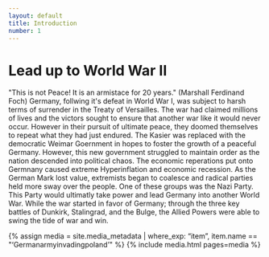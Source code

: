```yaml
---
layout: default
title: Introduction
number: 1
---
```

# Lead up to World War II

"This is not Peace! It is an armistace for 20 years." (Marshall Ferdinand Foch) Germany, follwing it's defeat in World War I, was subject to harsh terms of surrender in the Treaty of Versailles. The war had claimed millions of lives and the victors sought to ensure that another war like it would never occur. However in their pursuit of ultimate peace, they doomed themselves to repeat what they had just endured. The Kasier was replaced with the democratic Weimar Goernment in hopes to foster the growth of a peaceful Germany. However, this new government struggled to maintain order as the nation descended into political chaos. The economic reperations put onto Germnany caused extreme Hyperinflation and economic recession. As the German Mark lost value, extremists began to coalesce and radical parties held more sway over the people. One of these groups was the Nazi Party. This Party would ultimatly take power and lead Germany into another World War. While the war started in favor of Germany; through the three key battles of Dunkirk, Stalingrad, and the Bulge, the Allied Powers were able to swing the tide of war and win.  

{% assign media = site.media_metadata | where_exp: “item”, item.name == "‘Germanarmyinvadingpoland’" %} {% include media.html pages=media %}
